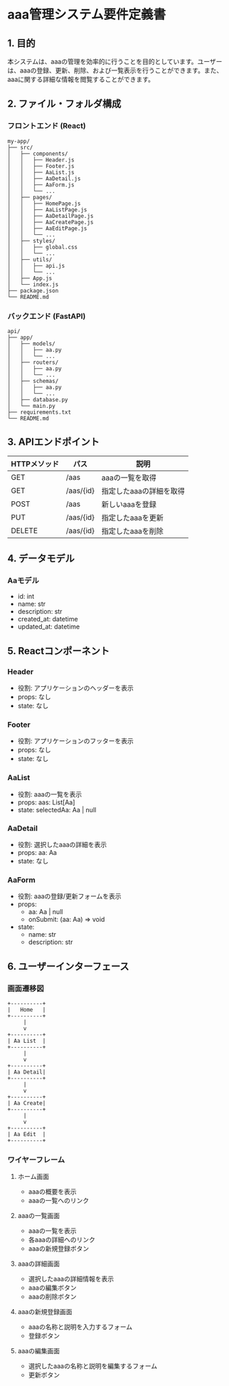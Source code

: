# aaa管理システム要件定義書

## 1. 目的
本システムは、aaaの管理を効率的に行うことを目的としています。ユーザーは、aaaの登録、更新、削除、および一覧表示を行うことができます。また、aaaに関する詳細な情報を閲覧することができます。

## 2. ファイル・フォルダ構成

### フロントエンド (React)
```
my-app/
├── src/
│   ├── components/
│   │   ├── Header.js
│   │   ├── Footer.js
│   │   ├── AaList.js
│   │   ├── AaDetail.js
│   │   ├── AaForm.js
│   │   └── ...
│   ├── pages/
│   │   ├── HomePage.js
│   │   ├── AaListPage.js
│   │   ├── AaDetailPage.js
│   │   ├── AaCreatePage.js
│   │   ├── AaEditPage.js
│   │   └── ...
│   ├── styles/
│   │   ├── global.css
│   │   └── ...
│   ├── utils/
│   │   ├── api.js
│   │   └── ...
│   ├── App.js
│   └── index.js
├── package.json
└── README.md
```

### バックエンド (FastAPI)
```
api/
├── app/
│   ├── models/
│   │   ├── aa.py
│   │   └── ...
│   ├── routers/
│   │   ├── aa.py
│   │   └── ...
│   ├── schemas/
│   │   ├── aa.py
│   │   └── ...
│   ├── database.py
│   └── main.py
├── requirements.txt
└── README.md
```

## 3. APIエンドポイント

| HTTPメソッド | パス | 説明 |
| --- | --- | --- |
| GET | /aas | aaaの一覧を取得 |
| GET | /aas/{id} | 指定したaaaの詳細を取得 |
| POST | /aas | 新しいaaaを登録 |
| PUT | /aas/{id} | 指定したaaaを更新 |
| DELETE | /aas/{id} | 指定したaaaを削除 |

## 4. データモデル

### Aaモデル
- id: int
- name: str
- description: str
- created_at: datetime
- updated_at: datetime

## 5. Reactコンポーネント

### Header
- 役割: アプリケーションのヘッダーを表示
- props: なし
- state: なし

### Footer
- 役割: アプリケーションのフッターを表示
- props: なし
- state: なし

### AaList
- 役割: aaaの一覧を表示
- props: aas: List[Aa]
- state: selectedAa: Aa | null

### AaDetail
- 役割: 選択したaaaの詳細を表示
- props: aa: Aa
- state: なし

### AaForm
- 役割: aaaの登録/更新フォームを表示
- props: 
  - aa: Aa | null
  - onSubmit: (aa: Aa) => void
- state:
  - name: str
  - description: str

## 6. ユーザーインターフェース

### 画面遷移図
```
+----------+
|   Home   |
+----------+
     |
     v
+----------+
| Aa List  |
+----------+
     |
     v
+----------+
| Aa Detail|
+----------+
     |
     v
+----------+
| Aa Create|
+----------+
     |
     v
+----------+
| Aa Edit  |
+----------+
```

### ワイヤーフレーム
1. ホーム画面
   - aaaの概要を表示
   - aaaの一覧へのリンク

2. aaaの一覧画面
   - aaaの一覧を表示
   - 各aaaの詳細へのリンク
   - aaaの新規登録ボタン

3. aaaの詳細画面
   - 選択したaaaの詳細情報を表示
   - aaaの編集ボタン
   - aaaの削除ボタン

4. aaaの新規登録画面
   - aaaの名称と説明を入力するフォーム
   - 登録ボタン

5. aaaの編集画面
   - 選択したaaaの名称と説明を編集するフォーム
   - 更新ボタン